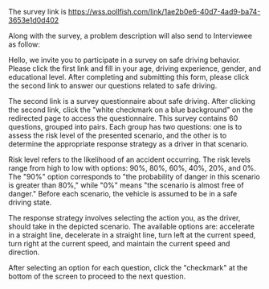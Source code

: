 The survey link is https://wss.pollfish.com/link/1ae2b0e6-40d7-4ad9-ba74-3653e1d0d402

Along with the survey, a problem description will also send to Interviewee as follow:

Hello, we invite you to participate in a survey on safe driving behavior. Please click the first link and fill in your age, driving experience, gender, and educational level. After completing and submitting this form, please click the second link to answer our questions related to safe driving.

The second link is a survey questionnaire about safe driving. After clicking the second link, click the "white checkmark on a blue background" on the redirected page to access the questionnaire. This survey contains 60 questions, grouped into pairs. Each group has two questions: one is to assess the risk level of the presented scenario, and the other is to determine the appropriate response strategy as a driver in that scenario.

Risk level refers to the likelihood of an accident occurring. The risk levels range from high to low with options: 90%, 80%, 60%, 40%, 20%, and 0%. The "90%" option corresponds to "the probability of danger in this scenario is greater than 80%," while "0%" means "the scenario is almost free of danger." Before each scenario, the vehicle is assumed to be in a safe driving state.

The response strategy involves selecting the action you, as the driver, should take in the depicted scenario. The available options are: accelerate in a straight line, decelerate in a straight line, turn left at the current speed, turn right at the current speed, and maintain the current speed and direction.

After selecting an option for each question, click the "checkmark" at the bottom of the screen to proceed to the next question.
